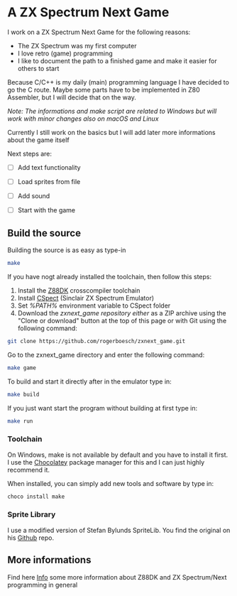 # A ZX Spectrum Next Game

I work on a ZX Spectrum Next Game for the following reasons:

- The ZX Spectrum was my first computer
- I love retro (game) programming
- I like to document the path to a finished game and make it easier for others to start

Because C/C++ is my daily (main) programming language I have decided to go the C route.
Maybe some parts have to be implemented in Z80 Assembler, but I will decide that on the way.

*Note: The informations and make script are related to Windows but will work with minor changes also on macOS and Linux*

Currently I still work on the basics but I will add later more informations about the game itself

Next steps are:

- [ ] Add text functionality
- [ ] Load sprites from file
- [ ] Add sound
- [ ] Start with the game


## Build the source

Building the source is as easy as type-in

```bash
make
```

If you have nogt already installed the toolchain, then follow this steps:

1. Install the [Z88DK](https://github.com/z88dk/z88dk) crosscompiler toolchain
2. Install [CSpect](https://emutopia.com/index.php/emulators/item/364-sinclair-zx-spectrum/1895-cspect) (Sinclair ZX Spectrum Emulator)
2. Set *%PATH%* environment variable to CSpect folder
3. Download the *zxnext_game repository either* as a ZIP archive using the "Clone or download" button at the top of this page or with Git using the following command:

```bash
git clone https://github.com/rogerboesch/zxnext_game.git
```

Go to the zxnext_game directory and enter the following command:

```bash
make game
```

To build and start it directly after in the emulator type in:

```bash
make build
```

If you just want start the program without building at first type in:

```bash
make run
```


### Toolchain

On Windows, make is not available by default and you have to install it first.
I use the [Chocolatey](https://community.chocolatey.org/courses/installation/installing?method=install-from-powershell-v3) package manager for this and I can just highly recommend it.

When installed, you can simply add new tools and software by type in:


```bash
choco install make
```


### Sprite Library

I use a modified version of Stefan Bylunds SpriteLib.
You find the original on his [Github](https://github.com/stefanbylund/zxnext_sprite) repo.


## More informations

Find here [Info](INFO.md) some more information about Z88DK and ZX Spectrum/Next programming in general

